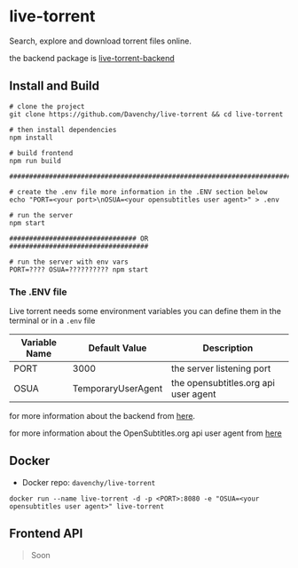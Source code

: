# live-torrent

Search, explore and download torrent files online.

the backend package is [live-torrent-backend](https://github.com/Davenchy/live-torrent-backend)

## Install and Build

```
# clone the project
git clone https://github.com/Davenchy/live-torrent && cd live-torrent

# then install dependencies
npm install

# build frontend
npm run build

#######################################################################

# create the .env file more information in the .ENV section below
echo "PORT=<your port>\nOSUA=<your opensubtitles user agent>" > .env

# run the server
npm start

################################ OR ###################################

# run the server with env vars
PORT=???? OSUA=?????????? npm start

```

### The .ENV file

Live torrent needs some environment variables you can define them in the terminal or in a `.env` file

| Variable Name | Default Value      | Description                          |
| ------------- | ------------------ | ------------------------------------ |
| PORT          | 3000               | the server listening port            |
| OSUA          | TemporaryUserAgent | the opensubtitles.org api user agent |

for more information about the backend from [here](https://github.com/Davenchy/live-torrent-backend/wiki/How-to-use#environment-variables).

for more information about the OpenSubtitles.org api user agent from [here](https://trac.opensubtitles.org/projects/opensubtitles/wiki/DevReadFirst)

## Docker

- Docker repo: `davenchy/live-torrent`

`docker run --name live-torrent -d -p <PORT>:8080 -e "OSUA=<your opensubtitles user agent>" live-torrent`

## Frontend API

> Soon
